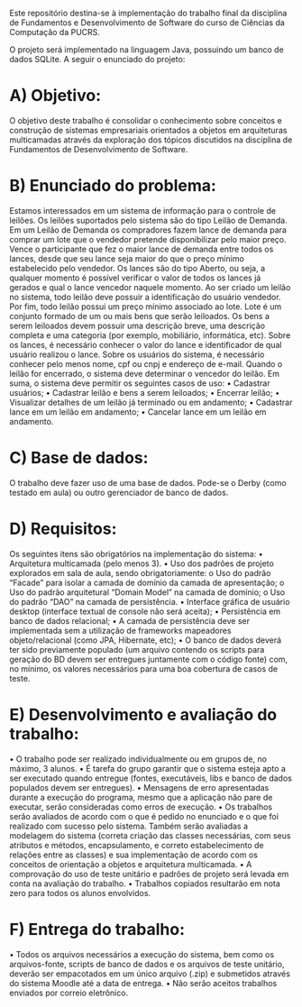 Este repositório destina-se à implementação do trabalho final da disciplina de Fundamentos e Desenvolvimento de Software do curso de Ciências da Computação da PUCRS.

O projeto será implementado na linguagem Java, possuindo um banco de dados SQLite.
A seguir o enunciado do projeto:

# A) Objetivo:
O objetivo deste trabalho é consolidar o conhecimento sobre conceitos e construção de sistemas empresariais
orientados a objetos em arquiteturas multicamadas através da exploração dos tópicos discutidos na disciplina de
Fundamentos de Desenvolvimento de Software.

# B) Enunciado do problema:
Estamos interessados em um sistema de informação para o controle de leilões.
Os leilões suportados pelo sistema são do tipo Leilão de Demanda. Em um Leilão de Demanda os
compradores fazem lance de demanda para comprar um lote que o vendedor pretende disponibilizar pelo maior preço.
Vence o participante que fez o maior lance de demanda entre todos os lances, desde que seu lance seja maior do
que o preço mínimo estabelecido pelo vendedor.
Os lances são do tipo Aberto, ou seja, a qualquer momento é possível verificar o valor de todos os lances já
gerados e qual o lance vencedor naquele momento.
Ao ser criado um leilão no sistema, todo leilão deve possuir a identificação do usuário vendedor. Por fim, todo
leilão possui um preço mínimo associado ao lote.
Lote é um conjunto formado de um ou mais bens que serão leiloados. Os bens a serem leiloados devem
possuir uma descrição breve, uma descrição completa e uma categoria (por exemplo, mobiliário, informática, etc).
Sobre os lances, é necessário conhecer o valor do lance e identificador de qual usuário realizou o lance.
Sobre os usuários do sistema, é necessário conhecer pelo menos nome, cpf ou cnpj e endereço de e-mail.
Quando o leilão for encerrado, o sistema deve determinar o vencedor do leilão.
Em suma, o sistema deve permitir os seguintes casos de uso:
• Cadastrar usuários;
• Cadastrar leilão e bens a serem leiloados;
• Encerrar leilão;
• Visualizar detalhes de um leilão já terminado ou em andamento;
• Cadastrar lance em um leilão em andamento;
• Cancelar lance em um leilão em andamento.

# C) Base de dados:
O trabalho deve fazer uso de uma base de dados. Pode-se o Derby (como testado em aula) ou outro
gerenciador de banco de dados.

# D) Requisitos:
Os seguintes itens são obrigatórios na implementação do sistema:
• Arquitetura multicamada (pelo menos 3).
• Uso dos padrões de projeto explorados em sala de aula, sendo obrigatoriamente:
o Uso do padrão “Facade” para isolar a camada de domínio da camada de apresentação;
o Uso do padrão arquitetural “Domain Model” na camada de domínio;
o Uso do padrão “DAO” na camada de persistência.
• Interface gráfica de usuário desktop (interface textual de console não será aceita);
• Persistência em banco de dados relacional;
• A camada de persistência deve ser implementada sem a utilização de frameworks mapeadores
objeto/relacional (como JPA, Hibernate, etc);
• O banco de dados deverá ter sido previamente populado (um arquivo contendo os scripts para geração
do BD devem ser entregues juntamente com o código fonte) com, no mínimo, os valores necessários para
uma boa cobertura de casos de teste.

# E) Desenvolvimento e avaliação do trabalho:
• O trabalho pode ser realizado individualmente ou em grupos de, no máximo, 3 alunos.
• É tarefa do grupo garantir que o sistema esteja apto a ser executado quando entregue (fontes,
executáveis, libs e banco de dados populados devem ser entregues).
• Mensagens de erro apresentadas durante a execução do programa, mesmo que a aplicação não pare de
executar, serão consideradas como erros de execução.
• Os trabalhos serão avaliados de acordo com o que é pedido no enunciado e o que foi realizado com
sucesso pelo sistema. Também serão avaliadas a modelagem do sistema (correta criação das classes
necessárias, com seus atributos e métodos, encapsulamento, e correto estabelecimento de relações entre
as classes) e sua implementação de acordo com os conceitos de orientação a objetos e arquitetura
multicamada.
• A comprovação do uso de teste unitário e padrões de projeto será levada em conta na avaliação do
trabalho.
• Trabalhos copiados resultarão em nota zero para todos os alunos envolvidos.

# F) Entrega do trabalho:
• Todos os arquivos necessários a execução do sistema, bem como os arquivos-fonte, scripts de banco de
dados e os arquivos de teste unitário, deverão ser empacotados em um único arquivo (.zip) e submetidos
através do sistema Moodle até a data de entrega.
• Não serão aceitos trabalhos enviados por correio eletrônico.
